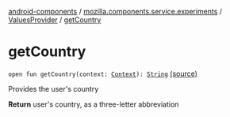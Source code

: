 [android-components](../../index.md) / [mozilla.components.service.experiments](../index.md) / [ValuesProvider](index.md) / [getCountry](./get-country.md)

# getCountry

`open fun getCountry(context: `[`Context`](https://developer.android.com/reference/android/content/Context.html)`): `[`String`](https://kotlinlang.org/api/latest/jvm/stdlib/kotlin/-string/index.html) [(source)](https://github.com/mozilla-mobile/android-components/blob/master/components/service/experiments/src/main/java/mozilla/components/service/experiments/ValuesProvider.kt#L80)

Provides the user's country

**Return**
user's country, as a three-letter abbreviation

